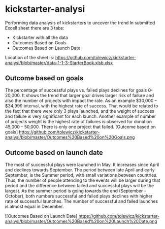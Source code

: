 # kickstarter-analysi
Performing data analysis of kickstarters to uncover the trend
In submitted Excell sheet there are 3 tabs: 
* Kickstarter with all the data
* Outcomes Based on Goals
* Outcomes Based on Launch Date

Location of the sheet is: 
https://github.com/tolewicz/kickstarter-analysi/blob/master/data-1-1-3-StarterBook.xlsb.xlsx

## Outcome based on goals
The percentage of successful plays vs. failed plays declines for goals 0-20,000. It shows the trend that larger goal drives larger risk of failure and also the number of projects with impact the rate. As an example $30,000 – $34,999 interval, with the highest rate of success. That would be related to the fact that there were only 3 plays launched, and the weight of success and failure is very significant for each launch. Another example of number of projects weight is the highest rate of failures is observed for donation 45,000 – 50,000. There is only one project that failed.
[Outcome based on goals] https://github.com/tolewicz/kickstarter-analysi/blob/master/Outcomes%20Based%20on%20Goals.png

## Outcome based on launch date
The most of successful plays were launched in May. It increases since April and declines towards September. The period between late April and early September, is the Summer period, with small variations between countries. Thus, the number of people attending to the events will be larger during that period and the difference between failed and successful plays will be the largest. As the summer period is going towards the end (September - October), both numbers successful and failed plays declines with higher rate of successful launches. The number of successful and failed launches is almost equal in December.

![Outcomes Based on Launch Date] https://github.com/tolewicz/kickstarter-analysi/blob/master/Outcomes%20Based%20on%20Launch%20Date.png
